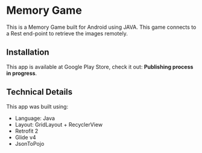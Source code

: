 # Memory Game

This is a Memory Game built for Android using JAVA. This game connects to a Rest end-point to retrieve the images remotely.

## Installation

This app is available at Google Play Store, check it out: **Publishing process in progress**.

## Technical Details

This app was built using:
- Language: Java
- Layout: GridLayout + RecyclerView
- Retrofit 2
- Glide v4
- JsonToPojo
